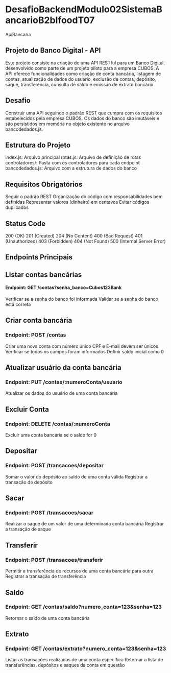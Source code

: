 # DesafioBackendModulo02SistemaBancarioB2bIfoodT07
ApiBancaria

## Projeto do Banco Digital - API
Este projeto consiste na criação de uma API RESTful para um Banco Digital, desenvolvido como parte de um projeto piloto para a empresa CUBOS. A API oferece funcionalidades como criação de conta bancária, listagem de contas, atualização de dados do usuário, exclusão de contas, depósito, saque, transferência, consulta de saldo e emissão de extrato bancário.

## Desafio
Construir uma API seguindo o padrão REST que cumpra com os requisitos estabelecidos pela empresa CUBOS. Os dados do banco são imutáveis e são persistidos em memória no objeto existente no arquivo bancodedados.js.

## Estrutura do Projeto
index.js: Arquivo principal
rotas.js: Arquivo de definição de rotas
controladores/: Pasta com os controladores para cada endpoint
bancodedados.js: Arquivo com a estrutura de dados do banco
## Requisitos Obrigatórios
Seguir o padrão REST
Organização do código com responsabilidades bem definidas
Representar valores (dinheiro) em centavos
Evitar códigos duplicados
## Status Code
200 (OK)
201 (Created)
204 (No Content)
400 (Bad Request)
401 (Unauthorized)
403 (Forbidden)
404 (Not Found)
500 (Internal Server Error)
## Endpoints Principais
## Listar contas bancárias
#### Endpoint: GET /contas?senha_banco=Cubos123Bank

Verificar se a senha do banco foi informada
Validar se a senha do banco está correta
## Criar conta bancária
### Endpoint: POST /contas

Criar uma nova conta com número único
CPF e E-mail devem ser únicos
Verificar se todos os campos foram informados
Definir saldo inicial como 0
## Atualizar usuário da conta bancária
### Endpoint: PUT /contas/:numeroConta/usuario

Atualizar os dados do usuário de uma conta bancária
## Excluir Conta
### Endpoint: DELETE /contas/:numeroConta

Excluir uma conta bancária se o saldo for 0
## Depositar
### Endpoint: POST /transacoes/depositar

Somar o valor do depósito ao saldo de uma conta válida
Registrar a transação de depósito
## Sacar
### Endpoint: POST /transacoes/sacar

Realizar o saque de um valor de uma determinada conta bancária
Registrar a transação de saque
## Transferir
### Endpoint: POST /transacoes/transferir

Permitir a transferência de recursos de uma conta bancária para outra
Registrar a transação de transferência
## Saldo
### Endpoint: GET /contas/saldo?numero_conta=123&senha=123

Retornar o saldo de uma conta bancária
## Extrato
### Endpoint: GET /contas/extrato?numero_conta=123&senha=123

Listar as transações realizadas de uma conta específica
Retornar a lista de transferências, depósitos e saques da conta em questão
